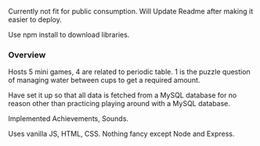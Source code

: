 Currently not fit for public consumption. Will Update Readme after making it easier to deploy. 

Use npm install to download libraries. 

### Overview
Hosts 5 mini games, 4 are related to periodic table. 1 is the puzzle question of managing water between cups to get a required amount. 

Have set it up so that all data is fetched from a MySQL database for no reason other than practicing playing around with a MySQL database. 

Implemented Achievements, Sounds. 

Uses vanilla JS, HTML, CSS. Nothing fancy except Node and Express. 
